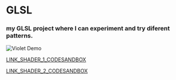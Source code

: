 # GLSL

### my GLSL project where I can experiment and try diferent patterns.

![Violet Demo](demo/demo.gif)

<a href="https://codesandbox.io/s/shader1-en10h" target="_blank">LINK_SHADER_1_CODESANDBOX</a>

<a href="https://codesandbox.io/s/shaders2-dt8xr" target="_blank">LINK_SHADER_2_CODESANDBOX</a>
